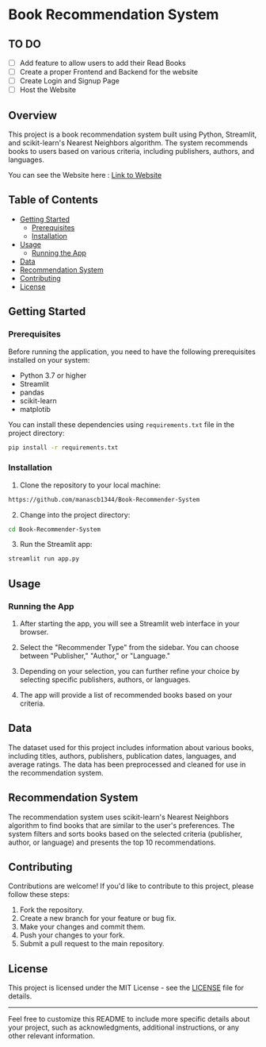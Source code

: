 
# Book Recommendation System

## **TO DO**
 - [ ] Add feature to allow users to add their Read Books 
 - [ ] Create a proper Frontend and Backend for the website
 - [ ] Create Login and Signup Page
 - [ ] Host the Website 
 
## Overview

This project is a book recommendation system built using Python, Streamlit, and scikit-learn's Nearest Neighbors algorithm. The system recommends books to users based on various criteria, including publishers, authors, and languages.

You can see the Website here : [Link to Website](https://readnext.streamlit.app/)


## Table of Contents

- [Getting Started](#getting-started)
  - [Prerequisites](#prerequisites)
  - [Installation](#installation)
- [Usage](#usage)
  - [Running the App](#running-the-app)
- [Data](#data)
- [Recommendation System](#recommendation-system)
- [Contributing](#contributing)
- [License](#license)

## Getting Started

### Prerequisites

Before running the application, you need to have the following prerequisites installed on your system:

- Python 3.7 or higher
- Streamlit
- pandas
- scikit-learn
- matplotib

You can install these dependencies using `requirements.txt` file in the project directory:

```bash
pip install -r requirements.txt
```

### Installation

1. Clone the repository to your local machine:

```bash
https://github.com/manascb1344/Book-Recommender-System
```

2. Change into the project directory:

```bash
cd Book-Recommender-System
```

3. Run the Streamlit app:

```bash
streamlit run app.py
```

## Usage

### Running the App

1. After starting the app, you will see a Streamlit web interface in your browser.

2. Select the "Recommender Type" from the sidebar. You can choose between "Publisher," "Author," or "Language."

3. Depending on your selection, you can further refine your choice by selecting specific publishers, authors, or languages.

4. The app will provide a list of recommended books based on your criteria.

## Data

The dataset used for this project includes information about various books, including titles, authors, publishers, publication dates, languages, and average ratings. The data has been preprocessed and cleaned for use in the recommendation system.

## Recommendation System

The recommendation system uses scikit-learn's Nearest Neighbors algorithm to find books that are similar to the user's preferences. The system filters and sorts books based on the selected criteria (publisher, author, or language) and presents the top 10 recommendations.

## Contributing

Contributions are welcome! If you'd like to contribute to this project, please follow these steps:

1. Fork the repository.
2. Create a new branch for your feature or bug fix.
3. Make your changes and commit them.
4. Push your changes to your fork.
5. Submit a pull request to the main repository.

## License

This project is licensed under the MIT License - see the [LICENSE](LICENSE) file for details.

---

Feel free to customize this README to include more specific details about your project, such as acknowledgments, additional instructions, or any other relevant information.


